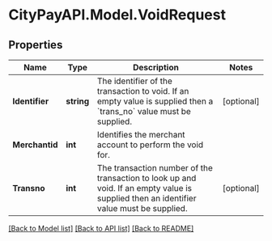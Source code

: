 # CityPayAPI.Model.VoidRequest
## Properties

Name | Type | Description | Notes
------------ | ------------- | ------------- | -------------
**Identifier** | **string** | The identifier of the transaction to void. If an empty value is supplied then a &#x60;trans_no&#x60; value must be supplied. | [optional] 
**Merchantid** | **int** | Identifies the merchant account to perform the void for. | 
**Transno** | **int** | The transaction number of the transaction to look up and void. If an empty value is supplied then an identifier value must be supplied. | [optional] 

[[Back to Model list]](../README.md#documentation-for-models) [[Back to API list]](../README.md#documentation-for-api-endpoints) [[Back to README]](../README.md)

